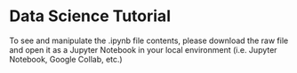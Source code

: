 # Data Science Tutorial

To see and manipulate the .ipynb file contents, please download the raw file and open it as a Jupyter Notebook in your local environment (i.e. Jupyter Notebook, Google Collab, etc.)
